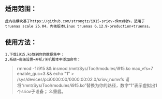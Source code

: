 # 
## 适用范围：
    此内核模块基于https://github.com/strongtz/i915-sriov-dkms制作，适用于truenas scale 25.04，内核版本Linux truenas 6.12.9-production+truenas。

## 使用方法：
    1.下载i915.ko放到你的数据集中；
    2.系统→高级设置→开机/关机脚本中添加命令：
>rmmod -f i915 && insmod /mnt/Sys/Tool/modules/i915.ko max_vfs=7 enable_guc=3 && echo "1" > /sys/devices/pci0000:00/0000:00:02.0/sriov_numvfs
    请将“/mnt/Sys/Tool/modules/i915.ko”替换为你的路径，数字“1”表示虚拟出1个sriov子设备；
    3.重启。
